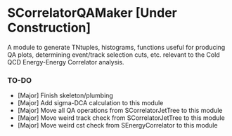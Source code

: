 # SCorrelatorQAMaker [Under Construction]

A module to generate TNtuples, histograms, functions useful for producing QA plots, determining event/track selection cuts, etc. relevant to the Cold QCD Energy-Energy Correlator analysis.

### TO-DO
  - [Major] Finish skeleton/plumbing
  - [Major] Add sigma-DCA calculation to this module
  - [Major] Move all QA operations from SCorrelatorJetTree to this module
  - [Major] Move weird track check from SCorrelatorJetTree to this module
  - [Major] Move weird cst check from SEnergyCorrelator to this module
